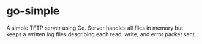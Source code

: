 # go-simple
A simple TFTP server using Go. Server handles all files in memory but keeps a written log files describing each read, write, and error packet sent.
